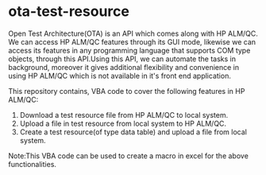 # ota-test-resource
Open Test Architecture(OTA) is an API which comes along with HP ALM/QC. 
We can access HP ALM/QC features through its GUI mode, likewise we can access its features in any programming language that supports COM type objects, through this API.Using this API, we can automate the tasks in background, moreover it gives additional flexibility and convenience in using HP ALM/QC which is not available in it's front end application.  

This repository contains, VBA code to cover the following features in HP ALM/QC: 
1. Download a test resource file from HP ALM/QC to local system. 
2. Upload a file in test resource from local system to HP ALM/QC. 
3. Create a test resource(of type data table) and upload a file from local system.  

Note:This VBA code can be used to create a macro in excel for the above functionalities.
